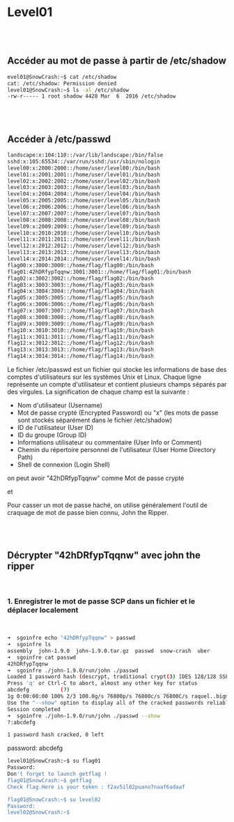 # Level01

</br>
</br>

## Accéder au mot de passe à partir de /etc/shadow

```sh
evel01@SnowCrash:~$ cat /etc/shadow
cat: /etc/shadow: Permission denied
level01@SnowCrash:~$ ls -al /etc/shadow
-rw-r----- 1 root shadow 4428 Mar  6  2016 /etc/shadow
```

</br>
</br>

## Accéder à /etc/passwd

```sh
landscape:x:104:110::/var/lib/landscape:/bin/false
sshd:x:105:65534::/var/run/sshd:/usr/sbin/nologin
level00:x:2000:2000::/home/user/level00:/bin/bash
level01:x:2001:2001::/home/user/level01:/bin/bash
level02:x:2002:2002::/home/user/level02:/bin/bash
level03:x:2003:2003::/home/user/level03:/bin/bash
level04:x:2004:2004::/home/user/level04:/bin/bash
level05:x:2005:2005::/home/user/level05:/bin/bash
level06:x:2006:2006::/home/user/level06:/bin/bash
level07:x:2007:2007::/home/user/level07:/bin/bash
level08:x:2008:2008::/home/user/level08:/bin/bash
level09:x:2009:2009::/home/user/level09:/bin/bash
level10:x:2010:2010::/home/user/level10:/bin/bash
level11:x:2011:2011::/home/user/level11:/bin/bash
level12:x:2012:2012::/home/user/level12:/bin/bash
level13:x:2013:2013::/home/user/level13:/bin/bash
level14:x:2014:2014::/home/user/level14:/bin/bash
flag00:x:3000:3000::/home/flag/flag00:/bin/bash
flag01:42hDRfypTqqnw:3001:3001::/home/flag/flag01:/bin/bash
flag02:x:3002:3002::/home/flag/flag02:/bin/bash
flag03:x:3003:3003::/home/flag/flag03:/bin/bash
flag04:x:3004:3004::/home/flag/flag04:/bin/bash
flag05:x:3005:3005::/home/flag/flag05:/bin/bash
flag06:x:3006:3006::/home/flag/flag06:/bin/bash
flag07:x:3007:3007::/home/flag/flag07:/bin/bash
flag08:x:3008:3008::/home/flag/flag08:/bin/bash
flag09:x:3009:3009::/home/flag/flag09:/bin/bash
flag10:x:3010:3010::/home/flag/flag10:/bin/bash
flag11:x:3011:3011::/home/flag/flag11:/bin/bash
flag12:x:3012:3012::/home/flag/flag12:/bin/bash
flag13:x:3013:3013::/home/flag/flag13:/bin/bash
flag14:x:3014:3014::/home/flag/flag14:/bin/bash

```

Le fichier /etc/passwd est un fichier qui stocke les informations de base des comptes d'utilisateurs sur les systèmes Unix et Linux. Chaque ligne représente un compte d'utilisateur et contient plusieurs champs séparés par des virgules. La signification de chaque champ est la suivante :

- Nom d'utilisateur (Username)
- Mot de passe crypté (Encrypted Password) ou "x" (les mots de passe sont stockés séparément dans le fichier /etc/shadow)
- ID de l'utilisateur (User ID)
- ID du groupe (Group ID)
- Informations utilisateur ou commentaire (User Info or Comment)
- Chemin du répertoire personnel de l'utilisateur (User Home Directory Path)
- Shell de connexion (Login Shell)

on peut avoir "42hDRfypTqqnw" comme Mot de passe crypté

et

Pour casser un mot de passe haché, on utilise généralement l'outil de craquage de mot de passe bien connu, John the Ripper.

</br>
</br>

## Décrypter "42hDRfypTqqnw" avec john the ripper

</br>

### 1. Enregistrer le mot de passe SCP dans un fichier et le déplacer localement

</br>

```sh
➜  sgoinfre echo "42hDRfypTqqnw" > passwd
➜  sgoinfre ls
assembly  john-1.9.0  john-1.9.0.tar.gz  passwd  snow-crash  uber
➜  sgoinfre cat passwd
42hDRfypTqqnw
➜  sgoinfre ./john-1.9.0/run/john ./passwd
Loaded 1 password hash (descrypt, traditional crypt(3) [DES 128/128 SSE2])
Press 'q' or Ctrl-C to abort, almost any other key for status
abcdefg          (?)
1g 0:00:00:00 100% 2/3 100.0g/s 76800p/s 76800c/s 76800C/s raquel..bigman
Use the "--show" option to display all of the cracked passwords reliably
Session completed
➜  sgoinfre ./john-1.9.0/run/john ./passwd --show
?:abcdefg

1 password hash cracked, 0 left

```

password: abcdefg

```sh
level01@SnowCrash:~$ su flag01
Password:
Don't forget to launch getflag !
flag01@SnowCrash:~$ getflag
Check flag.Here is your token : f2av5il02puano7naaf6adaaf

flag01@SnowCrash:~$ su level02
Password:
level02@SnowCrash:~$
```
